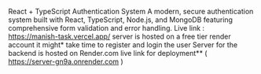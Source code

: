 React + TypeScript Authentication System
A modern, secure authentication system built with React, TypeScript, Node.js, and MongoDB featuring comprehensive form validation and error handling.
Live link : https://manish-task.vercel.app/
server is hosted on a free tier render account it might* take time to register and login the user
Server for the backend is hosted on Render.com
live link for deployment**
( https://server-gn9a.onrender.com )
